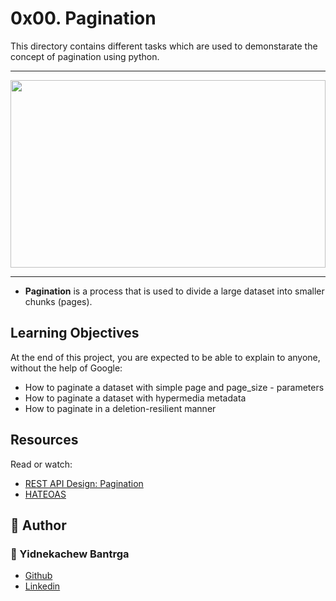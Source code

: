 # 0x00. Pagination
This directory contains different tasks which are used to demonstarate the concept of pagination using python.

----

<img src="https://nordicapis.com/wp-content/uploads/Everything-You-Need-to-Know-About-API-Pagination-e1639671225295.png" width = "100%" height = "300"/>

----
- **Pagination** is a process that is used to divide a large dataset into smaller chunks (pages).
## Learning Objectives
At the end of this project, you are expected to be able to explain to anyone, without the help of Google:

- How to paginate a dataset with simple page and page_size - parameters
- How to paginate a dataset with hypermedia metadata
- How to paginate in a deletion-resilient manner

## Resources
Read or watch:

- [REST API Design: Pagination](https://www.moesif.com/blog/technical/api-design/REST-API-Design-Filtering-Sorting-and-Pagination/#pagination)
- [HATEOAS](https://en.wikipedia.org/wiki/HATEOAS)

## :pencil: **Author**
### :man: Yidnekachew Bantrga
- [Github](https://github.com/Yidne21)
- [Linkedin](https://www.linkedin.com/in/yidnekachew-bantrga-801376234/)
